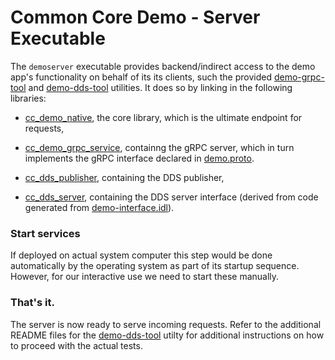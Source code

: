 Common Core Demo - Server Executable
====================================

The `demoserver` executable provides backend/indirect access to the demo app's functionality on behalf of its its clients, such the provided [demo-grpc-tool](../utils/grpc-tool) and [demo-dds-tool](../utils/dds-tool) utilities.  It does so by linking in the following libraries:

* [cc_demo_native](../impl/native/README.md), the core library, which is the ultimate endpoint for requests,

* [cc_demo_grpc_service](../impl/grpc/server), containng the gRPC server, which in turn implements the gRPC interface declared in [demo.proto](../../proto/demo.proto).

* [cc_dds_publisher](../impl/dds/dds-publisher), containing the DDS publisher,

* [cc_dds_server](../impl/dds/rpc-server), containing the DDS server interface (derived from code generated from [demo-interface.idl](../../idl/demo-interface.idl)).


### Start services

If deployed on actual system computer this step would be done automatically by the operating system as part of its startup sequence. However, for our interactive use we need to start these manually.

### That's it.

The server is now ready to serve incoming requests. Refer to the additional README files for the [demo-dds-tool](../utils/dds-tool/README.md) utilty for additional instructions on how to proceed with the actual tests.

